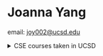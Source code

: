 # Joanna Yang

email: <joy002@ucsd.edu>

<details><summary>CSE courses taken in UCSD</summary>
<p>
```
CSE 8A
CSE 8B
CSE 12
CSE 15L
CSE 20
CSE 21
CSE 30
```
</p>
</details>